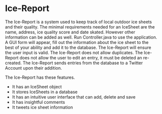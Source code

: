 # Ice-Report 
The Ice-Report is a system used to keep track of local outdoor ice sheets and their quality.
The minimal requirements needed for an IceSheet are the name, address, ice quality score and date skated. However other information can be added as well.
Run Controller.java to use the application. A GUI form will appear, fill out the information about the ice sheet to the best of your ability and add it to the database. 
The Ice-Report will ensure the user input is valid. 
The Ice-Report does not allow duplicates. The Ice-Report does not allow the user to edit an entry, it must be deleted an re-created.
The Ice-Report sends entries from the database to a Twitter Account upon their addition.


The Ice-Report has these features.
* It has an IceSheet object
* It stores IceSheets in a database
* It has an intuitive user interface that can add, delete and save
* It has insightful comments
* It tweets ice sheet information
